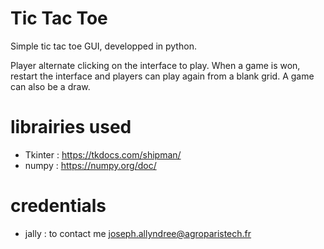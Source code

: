 # Tic Tac Toe

Simple tic tac toe GUI, developped in python.

Player alternate clicking on the interface to play.
When a game is won, restart the interface and players can play again from a blank grid. A game can also be a draw.
# librairies used

- Tkinter : https://tkdocs.com/shipman/
- numpy : https://numpy.org/doc/

# credentials
- jally : to contact me joseph.allyndree@agroparistech.fr